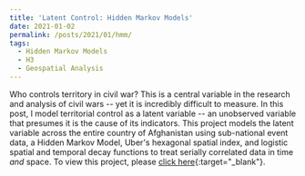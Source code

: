 ```yaml
---
title: 'Latent Control: Hidden Markov Models'
date: 2021-01-02
permalink: /posts/2021/01/hmm/
tags:
  - Hidden Markov Models
  - H3
  - Geospatial Analysis
---
```


Who controls territory in civil war? This is a central variable in the research and analysis of civil wars -- yet it is incredibly difficult to measure. In this post, I model territorial control as a latent variable -- an unobserved variable that presumes it is the cause of its indicators. This project models the latent variable across the entire country of Afghanistan using sub-national
event data, a Hidden Markov Model, Uber's hexagonal spatial index, and logistic spatial and temporal decay functions to treat serially correlated data in time *and* space. To view this project, please [click here](/projects/hmm/hmm.html){:target="_blank"}.
